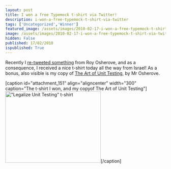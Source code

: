 ```yaml
---
layout: post
title: I won a free Typemock t-shirt via Twitter!
description: i-won-a-free-typemock-t-shirt-via-twitter
tags: ['Uncategorized','Winner']
featured_image: /assets/images/2010-02-17-i-won-a-free-typemock-t-shirt-via-twitter.png
image: /assets/images/2010-02-17-i-won-a-free-typemock-t-shirt-via-twitter.png
hidden: False
published: 17/02/2010
ispublished: True
---
```

Recently I <a title="twitter.com/RoyOsherove" href="http://twitter.com/RoyOsherove/status/8633903086" target="_blank">re-tweeted something</a> from Roy Osherove, and as a consequence, I received a nice t-shirt today all the way from Israel! As a bonus, also visible is my copy of <a title="The Art of Unit Testing on Amazon.co.uk" href="http://www.amazon.co.uk/gp/product/1933988274?ie=UTF8&amp;tag=tempocohes-21&amp;linkCode=as2&amp;camp=1634&amp;creative=6738&amp;creativeASIN=1933988274">The Art of Unit Testing</a>, by Mr  Osherove.
<p style="text-align: center;">

[caption id="attachment_151" align="aligncenter" width="300" caption="The t-shirt I won, and my copyof The Art of Unit Testing"]<a href="http://temporalcohesion.co.uk/wp-content/uploads/2010/02/tshirt_book.jpg"><img class="size-medium wp-image-151 " title="tshirt_book" src="http://temporalcohesion.co.uk/wp-content/uploads/2010/02/tshirt_book-300x225.jpg" alt="&quot;Legalize Unit Testing&quot; t-shirt" width="300" height="225" /></a>[/caption]

</p>
